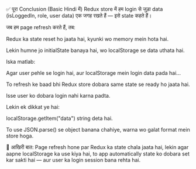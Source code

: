 ✅ पूरा Conclusion (Basic Hindi में)
Redux store में हम login से जुड़ा data (isLoggedIn, role, user data) एक जगह रखते हैं — इसे state कहते हैं।

जब हम page refresh करते हैं, तब:

Redux ka state reset ho jaata hai, kyunki wo memory mein hota hai.

Lekin humne jo initialState banaya hai, wo localStorage se data uthata hai.

Iska matlab:

Agar user pehle se login hai, aur localStorage mein login data pada hai...

To refresh ke baad bhi Redux store dobara same state se ready ho jaata hai.

Isse user ko dobara login nahi karna padta.

Lekin ek dikkat ye hai:

localStorage.getItem("data") string deta hai.

To use JSON.parse() se object banana chahiye, warna wo galat format mein store hoga.

🧠 आखिरी बात:
Page refresh hone par Redux ka state chala jaata hai, lekin agar aapne localStorage ka use kiya hai, to app automatically state ko dobara set kar sakti hai — aur user ka login session bana rehta hai.